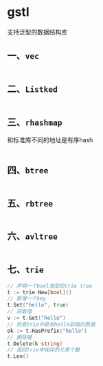 # gstl
支持泛型的数据结构库
## 一、`vec`
```go

```
## 二、`Listked`
```go

```

## 三、`rhashmap`
和标准库不同的地址是有序hash
```go
```

## 四、`btree`
```go
```
## 五、`rbtree`
```go
```

## 六、`avltree`
```go
```

## 七、`trie`
```go
// 声明一个bool类型的trie tree
t := trie.New[bool]()
// 新增一个key
t.Set("hello", true)
// 获取值
v := t.Get("hello")
// 检查trie中是有hello前缀的数据
ok := t.HasPrefix("hello") 
// 删除键
t.Delete(k string)
// 返回trie中保存的元素个数
t.Len()
```
